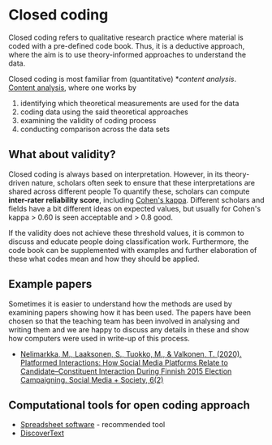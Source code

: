 # Closed coding

Closed coding refers to qualitative research practice where material is coded with a pre-defined code book.
Thus, it is a deductive approach, where the aim is to use theory-informed approaches to understand the data.

Closed coding is most familiar from (quantitative) **content analysis*.
[Content analysis](https://en.wikipedia.org/wiki/Content_analysis), where one works by

1. identifying which theoretical measurements are used for the data
1. coding data using the said theoretical approaches
1. examining the validity of coding process
1. conducting comparison across the data sets

## What about validity?

Closed coding is always based on interpretation.
However, in its theory-driven nature, scholars often seek to ensure that these interpretations are shared across different people
To quantify these, scholars can compute **inter-rater reliability score**, including [Cohen's kappa](https://en.wikipedia.org/wiki/Cohen%27s_kappa).
Different scholars and fields have a bit different ideas on expected values, but usually for Cohen's kappa > 0.60 is seen acceptable and > 0.8 good.

If the validity does not achieve these threshold values, it is common to discuss and educate people doing classification work.
Furthermore, the code book can be supplemented with examples and further elaboration of these what codes mean and how they should be applied.

## Example papers

Sometimes it is easier to understand how the methods are used by examining papers showing how it has been used.
The papers have been chosen so that the teaching team has been involved in analysing and writing them and we are happy to discuss any details in these and show how computers were used in write-up of this process.

* [Nelimarkka, M., Laaksonen, S., Tuokko, M., & Valkonen, T. (2020). Platformed Interactions: How Social Media Platforms Relate to Candidate–Constituent Interaction During Finnish 2015 Election Campaigning. Social Media + Society, 6(2)](https://doi.org/10.1177/2056305120903856)

## Computational tools for open coding approach

* [Spreadsheet software](spreadsheet) - recommended tool
* [DiscoverText](discovertext)
